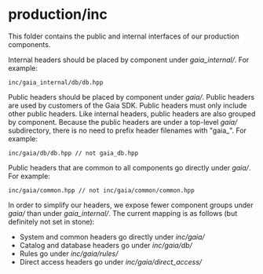 # production/inc
This folder contains the public and internal interfaces of our production components.

Internal headers should be placed by component under _gaia_internal/_. For example:
```
inc/gaia_internal/db/db.hpp
```

Public headers should be placed by component under _gaia/_. Public headers are used by customers of the Gaia SDK.  Public headers must only include other public headers.  Like internal headers, public headers are also grouped by component.  Because the public headers are under a top-level _gaia/_ subdirectory, there is no need to prefix header filenames with "gaia_".  For example:
```
inc/gaia/db/db.hpp // not gaia_db.hpp
```

Public headers that are common to all components go directly under _gaia/_. For example:
```
inc/gaia/common.hpp // not inc/gaia/common/common.hpp
```

In order to simplify our headers, we expose fewer component groups under _gaia/_ than under _gaia\_internal/_. The current mapping is as follows (but definitely not set in stone):
* System and common headers go directly under _inc/gaia/_
* Catalog and database headers go under _inc/gaia/db/_
* Rules go under _inc/gaia/rules/_
* Direct access headers go under _inc/gaia/direct\_access/_
